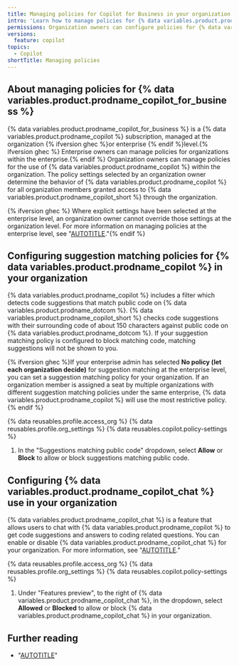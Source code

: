 ```yaml
---
title: Managing policies for Copilot for Business in your organization
intro: 'Learn how to manage policies for {% data variables.product.prodname_copilot_for_business %} in your organization.'
permissions: Organization owners can configure policies for {% data variables.product.prodname_copilot_for_business %} for their organization.
versions:
  feature: copilot
topics:
  - Copilot
shortTitle: Managing policies
---
```


## About managing policies for {% data variables.product.prodname_copilot_for_business %}

{% data variables.product.prodname_copilot_for_business %} is a {% data variables.product.prodname_copilot %} subscription, managed at the organization {% ifversion ghec %}or enterprise {% endif %}level.{% ifversion ghec %} Enterprise owners can manage policies for organizations within the enterprise.{% endif %} Organization owners can manage policies for the use of {% data variables.product.prodname_copilot %} within the organization. The policy settings selected by an organization owner determine the behavior of {% data variables.product.prodname_copilot %} for all organization members granted access to {% data variables.product.prodname_copilot_short %} through the organization.

{% ifversion ghec %} Where explicit settings have been selected at the enterprise level, an organization owner cannot override those settings at the organization level. For more information on managing policies at the enterprise level, see "[AUTOTITLE](/admin/policies/enforcing-policies-for-your-enterprise/enforcing-policies-for-github-copilot-in-your-enterprise)."{% endif %}

## Configuring suggestion matching policies for {% data variables.product.prodname_copilot %} in your organization

{% data variables.product.prodname_copilot %} includes a filter which detects code suggestions that match public code on {% data variables.product.prodname_dotcom %}. {% data variables.product.prodname_copilot_short %} checks code suggestions with their surrounding code of about 150 characters against public code on {% data variables.product.prodname_dotcom %}. If your suggestion matching policy is configured to block matching code, matching suggestions will not be shown to you.

{% ifversion ghec %}If your enterprise admin has selected **No policy (let each organization decide)** for suggestion matching at the enterprise level, you can set a suggestion matching policy for your organization. If an organization member is assigned a seat by multiple organizations with different suggestion matching policies under the same enterprise, {% data variables.product.prodname_copilot %} will use the most restrictive policy.{% endif %}

{% data reusables.profile.access_org %}
{% data reusables.profile.org_settings %}
{% data reusables.copilot.policy-settings %}
1. In the "Suggestions matching public code" dropdown, select **Allow** or **Block** to allow or block suggestions matching public code.

## Configuring {% data variables.product.prodname_copilot_chat %} use in your organization

{% data variables.product.prodname_copilot_chat %} is a feature that allows users to chat with {% data variables.product.prodname_copilot %} to get code suggestions and answers to coding related questions. You can enable or disable {% data variables.product.prodname_copilot_chat %} for your organization. For more information, see "[AUTOTITLE](/copilot/github-copilot-chat/about-github-copilot-chat)."

{% data reusables.profile.access_org %}
{% data reusables.profile.org_settings %}
{% data reusables.copilot.policy-settings %}
1. Under "Features preview", to the right of {% data variables.product.prodname_copilot_chat %}, in the dropdown, select **Allowed** or **Blocked** to allow or block {% data variables.product.prodname_copilot_chat %} in your organization.

## Further reading

- "[AUTOTITLE](/free-pro-team@latest/site-policy/privacy-policies/github-copilot-for-business-privacy-statement)"